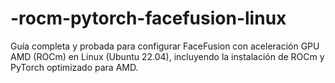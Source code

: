 # -rocm-pytorch-facefusion-linux
Guía completa y probada para configurar FaceFusion con aceleración GPU AMD (ROCm) en Linux (Ubuntu 22.04), incluyendo la instalación de ROCm y PyTorch   optimizado para AMD.
